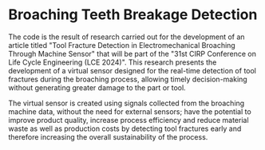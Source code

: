 # Broaching Teeth Breakage Detection
The code is the result of research carried out for the development of an article titled "Tool Fracture Detection in Electromechanical Broaching Through Machine Sensor" that will be part of the "31st CIRP Conference on Life Cycle Engineering (LCE 2024)". This research presents the development of a virtual sensor designed for the real-time detection of tool fractures during the broaching process, allowing timely decision-making without generating greater damage to the part or tool. 

The virtual sensor is created using signals collected from the broaching machine data, without the need for external sensors; have the potential to improve product quality, increase process efficiency and reduce material waste as well as production costs by detecting tool fractures early and therefore increasing the overall sustainability of the process.
